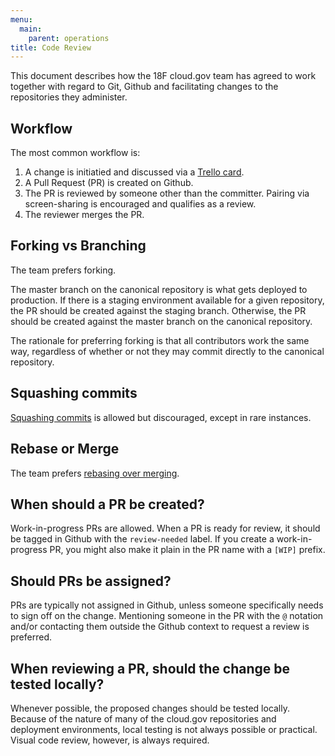 ```yaml
---
menu:
  main:
    parent: operations
title: Code Review
---
```


This document describes how the 18F cloud.gov team has agreed to work together
with regard to Git, Github and facilitating changes to the repositories they administer.

## Workflow

The most common workflow is:

1. A change is initiatied and discussed via a [Trello card](https://trello.com/b/ChGzyepo/paas-dev).
1. A Pull Request (PR) is created on Github.
1. The PR is reviewed by someone other than the committer. Pairing via screen-sharing
is encouraged and qualifies as a review.
1. The reviewer merges the PR.

## Forking vs Branching

The team prefers forking.

The master branch on the canonical repository is what gets deployed to production.
If there is a staging environment available for a given repository, the PR should be
created against the staging branch. Otherwise, the PR should be created against the master
branch on the canonical repository.

The rationale for preferring forking is that all contributors work the same way,
regardless of whether or not they may commit directly to the canonical repository.

## Squashing commits

[Squashing commits](https://git-scm.com/book/en/v2/Git-Tools-Rewriting-History#Squashing-Commits)
is allowed but discouraged, except in rare instances.

## Rebase or Merge

The team prefers [rebasing over merging](https://www.atlassian.com/git/tutorials/merging-vs-rebasing/).

## When should a PR be created?

Work-in-progress PRs are allowed. When a PR is ready for review, it should be tagged in Github
with the `review-needed` label. If you create a work-in-progress PR, you might also make it plain
in the PR name with a `[WIP]` prefix.

## Should PRs be assigned?

PRs are typically not assigned in Github, unless someone specifically needs to sign off on the change.
Mentioning someone in the PR with the `@` notation and/or contacting them outside the Github
context to request a review is preferred.

## When reviewing a PR, should the change be tested locally?

Whenever possible, the proposed changes should be tested locally. Because of the nature of many of
the cloud.gov repositories and deployment environments, local testing is not always possible
or practical. Visual code review, however, is always required.
